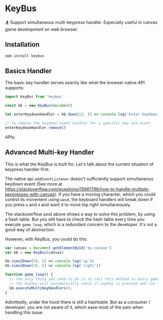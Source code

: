 # KeyBus
:snowboarder: Support simultaneous multi-keypress handler. Especially useful in canvas game development on web browser.

## Installation

```sh
npm install keybus
```

## Basics Handler

The basic key handler serves exactly like what the browser native API supports:

```js
import KeyBus from 'keybus'

const kb = new KeyBus(document)

let enterKeydownHandler = kb.down(13, () => console.log('Enter keydown!'))

// to remove the keydown event handler for a specific key and event
enterKeydownHandler.remove()
```

APIs:

## Advanced Multi-key Handler

This is what the KeyBus is built for. Let's talk about the current situation of keypress handler first.

The native api `addEventListener` doesn't sufficiently support simultaneous keydown event (See more at https://stackoverflow.com/questions/15661796/how-to-handle-multiple-keypresses-with-canvas). If you have a moving character, which you could control its movement using `wasd`, the keyboard handlers will break down if you press `w` and `d` and want it to move top right simultaneously.

The stackoverflow post above shows a way to solve this problem, by using a hash table. But you still have to check the hash table every time you execute `game_loop`, which is a redundant concern to the developer. It's not a good way of abstraction.

However, with KeyBus, you could do this:

```js
var canvas = document.getElementById('my-canvas')
var kb = new KeyBus(canvas)

kb.simulDown(38, () => console.log('up'))
kb.simulDown(39, () => console.log('right'))

function game_loop() {
  // the only thing you need to do is to call this method in every game loop,
  // the keybus will automatically check if anykey is pressed and run the according handlers (could be more than one)
  kb.executeMultiKeyHandlers();
}
```

Admittedly, under the hood there is still a hashtable. But as a consumer / developer, you are not aware of it, which ease most of the pain when handling this issue.
